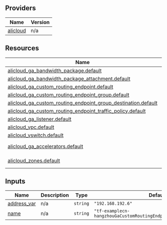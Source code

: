 <!-- BEGIN_TF_DOCS -->
## Providers

| Name | Version |
|------|---------|
| <a name="provider_alicloud"></a> [alicloud](#provider\_alicloud) | n/a |

## Resources

| Name | Type |
|------|------|
| [alicloud_ga_bandwidth_package.default](https://registry.terraform.io/providers/hashicorp/alicloud/latest/docs/resources/ga_bandwidth_package) | resource |
| [alicloud_ga_bandwidth_package_attachment.default](https://registry.terraform.io/providers/hashicorp/alicloud/latest/docs/resources/ga_bandwidth_package_attachment) | resource |
| [alicloud_ga_custom_routing_endpoint.default](https://registry.terraform.io/providers/hashicorp/alicloud/latest/docs/resources/ga_custom_routing_endpoint) | resource |
| [alicloud_ga_custom_routing_endpoint_group.default](https://registry.terraform.io/providers/hashicorp/alicloud/latest/docs/resources/ga_custom_routing_endpoint_group) | resource |
| [alicloud_ga_custom_routing_endpoint_group_destination.default](https://registry.terraform.io/providers/hashicorp/alicloud/latest/docs/resources/ga_custom_routing_endpoint_group_destination) | resource |
| [alicloud_ga_custom_routing_endpoint_traffic_policy.default](https://registry.terraform.io/providers/hashicorp/alicloud/latest/docs/resources/ga_custom_routing_endpoint_traffic_policy) | resource |
| [alicloud_ga_listener.default](https://registry.terraform.io/providers/hashicorp/alicloud/latest/docs/resources/ga_listener) | resource |
| [alicloud_vpc.default](https://registry.terraform.io/providers/hashicorp/alicloud/latest/docs/resources/vpc) | resource |
| [alicloud_vswitch.default](https://registry.terraform.io/providers/hashicorp/alicloud/latest/docs/resources/vswitch) | resource |
| [alicloud_ga_accelerators.default](https://registry.terraform.io/providers/hashicorp/alicloud/latest/docs/data-sources/ga_accelerators) | data source |
| [alicloud_zones.default](https://registry.terraform.io/providers/hashicorp/alicloud/latest/docs/data-sources/zones) | data source |

## Inputs

| Name | Description | Type | Default | Required |
|------|-------------|------|---------|:--------:|
| <a name="input_address_var"></a> [address\_var](#input\_address\_var) | n/a | `string` | `"192.168.192.6"` | no |
| <a name="input_name"></a> [name](#input\_name) | n/a | `string` | `"tf-examplecn-hangzhouGaCustomRoutingEndpointTrafficPolicy58129"` | no |
<!-- END_TF_DOCS -->    